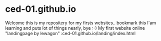 # ced-01.github.io
Welcome this is my repositery for my firsts websites.. bookmark this I'am learning and puts lot of things nearly, bye :-)
My first website online "landingpage by lewagon" :ced-01.github.io/landing/index.html
